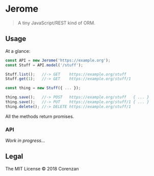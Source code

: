 # Jerome

> A tiny JavaScript/REST kind of ORM.

## Usage

At a glance:

```javascript
const API = new Jerome('https://example.org');
const Stuff = API.model('/stuff');

Stuff.list();   //-> GET    https://example.org/stuff
Stuff.get(1);   //-> GET    https://example.org/stuff/1

const thing = new Stuff({ ... });

thing.save();   //-> POST   https://example.org/stuff   { ... }
thing.save();   //-> PUT    https://example.org/stuff/1 { ... }
thing.delete(); //-> DELETE https://example.org/stuff/1
```

All the methods return promises.

### API

_Work in progress..._

## Legal

The MIT License © 2018 Corenzan
